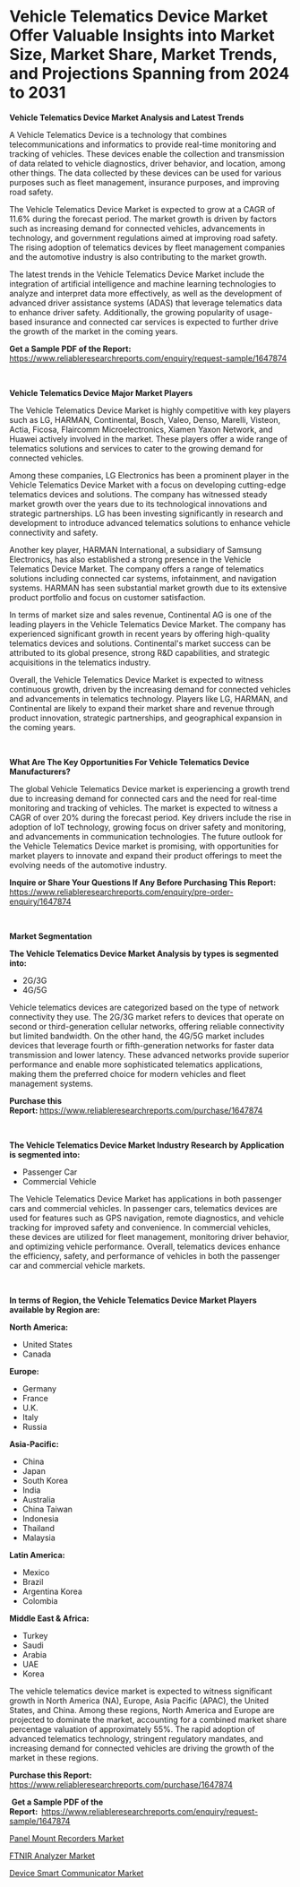 <p><h1>Vehicle Telematics Device Market Offer Valuable Insights into Market Size, Market Share, Market Trends, and Projections Spanning from 2024 to 2031</h1></p><p><strong>Vehicle Telematics Device Market Analysis and Latest Trends</strong></p>
<p><p>A Vehicle Telematics Device is a technology that combines telecommunications and informatics to provide real-time monitoring and tracking of vehicles. These devices enable the collection and transmission of data related to vehicle diagnostics, driver behavior, and location, among other things. The data collected by these devices can be used for various purposes such as fleet management, insurance purposes, and improving road safety.</p><p>The Vehicle Telematics Device Market is expected to grow at a CAGR of 11.6% during the forecast period. The market growth is driven by factors such as increasing demand for connected vehicles, advancements in technology, and government regulations aimed at improving road safety. The rising adoption of telematics devices by fleet management companies and the automotive industry is also contributing to the market growth.</p><p>The latest trends in the Vehicle Telematics Device Market include the integration of artificial intelligence and machine learning technologies to analyze and interpret data more effectively, as well as the development of advanced driver assistance systems (ADAS) that leverage telematics data to enhance driver safety. Additionally, the growing popularity of usage-based insurance and connected car services is expected to further drive the growth of the market in the coming years.</p></p>
<p><strong>Get a Sample PDF of the Report:&nbsp;</strong> <a href="https://www.reliableresearchreports.com/enquiry/request-sample/1647874">https://www.reliableresearchreports.com/enquiry/request-sample/1647874</a></p>
<p>&nbsp;</p>
<p><strong>Vehicle Telematics Device Major Market Players</strong></p>
<p><p>The Vehicle Telematics Device Market is highly competitive with key players such as LG, HARMAN, Continental, Bosch, Valeo, Denso, Marelli, Visteon, Actia, Ficosa, Flaircomm Microelectronics, Xiamen Yaxon Network, and Huawei actively involved in the market. These players offer a wide range of telematics solutions and services to cater to the growing demand for connected vehicles.</p><p>Among these companies, LG Electronics has been a prominent player in the Vehicle Telematics Device Market with a focus on developing cutting-edge telematics devices and solutions. The company has witnessed steady market growth over the years due to its technological innovations and strategic partnerships. LG has been investing significantly in research and development to introduce advanced telematics solutions to enhance vehicle connectivity and safety.</p><p>Another key player, HARMAN International, a subsidiary of Samsung Electronics, has also established a strong presence in the Vehicle Telematics Device Market. The company offers a range of telematics solutions including connected car systems, infotainment, and navigation systems. HARMAN has seen substantial market growth due to its extensive product portfolio and focus on customer satisfaction.</p><p>In terms of market size and sales revenue, Continental AG is one of the leading players in the Vehicle Telematics Device Market. The company has experienced significant growth in recent years by offering high-quality telematics devices and solutions. Continental's market success can be attributed to its global presence, strong R&D capabilities, and strategic acquisitions in the telematics industry.</p><p>Overall, the Vehicle Telematics Device Market is expected to witness continuous growth, driven by the increasing demand for connected vehicles and advancements in telematics technology. Players like LG, HARMAN, and Continental are likely to expand their market share and revenue through product innovation, strategic partnerships, and geographical expansion in the coming years.</p></p>
<p>&nbsp;</p>
<p><strong>What Are The Key Opportunities For Vehicle Telematics Device Manufacturers?</strong></p>
<p><p>The global Vehicle Telematics Device market is experiencing a growth trend due to increasing demand for connected cars and the need for real-time monitoring and tracking of vehicles. The market is expected to witness a CAGR of over 20% during the forecast period. Key drivers include the rise in adoption of IoT technology, growing focus on driver safety and monitoring, and advancements in communication technologies. The future outlook for the Vehicle Telematics Device market is promising, with opportunities for market players to innovate and expand their product offerings to meet the evolving needs of the automotive industry.</p></p>
<p><strong>Inquire or Share Your Questions If Any Before Purchasing This Report:</strong> <a href="https://www.reliableresearchreports.com/enquiry/pre-order-enquiry/1647874">https://www.reliableresearchreports.com/enquiry/pre-order-enquiry/1647874</a></p>
<p>&nbsp;</p>
<p><strong>Market Segmentation</strong></p>
<p><strong>The Vehicle Telematics Device Market Analysis by types is segmented into:</strong></p>
<p><ul><li>2G/3G</li><li>4G/5G</li></ul></p>
<p><p>Vehicle telematics devices are categorized based on the type of network connectivity they use. The 2G/3G market refers to devices that operate on second or third-generation cellular networks, offering reliable connectivity but limited bandwidth. On the other hand, the 4G/5G market includes devices that leverage fourth or fifth-generation networks for faster data transmission and lower latency. These advanced networks provide superior performance and enable more sophisticated telematics applications, making them the preferred choice for modern vehicles and fleet management systems.</p></p>
<p><strong>Purchase this Report:&nbsp;</strong><a href="https://www.reliableresearchreports.com/purchase/1647874">https://www.reliableresearchreports.com/purchase/1647874</a></p>
<p>&nbsp;</p>
<p><strong>The Vehicle Telematics Device Market Industry Research by Application is segmented into:</strong></p>
<p><ul><li>Passenger Car</li><li>Commercial Vehicle</li></ul></p>
<p><p>The Vehicle Telematics Device Market has applications in both passenger cars and commercial vehicles. In passenger cars, telematics devices are used for features such as GPS navigation, remote diagnostics, and vehicle tracking for improved safety and convenience. In commercial vehicles, these devices are utilized for fleet management, monitoring driver behavior, and optimizing vehicle performance. Overall, telematics devices enhance the efficiency, safety, and performance of vehicles in both the passenger car and commercial vehicle markets.</p></p>
<p>&nbsp;</p>
<p><strong>In terms of Region, the Vehicle Telematics Device Market Players available by Region are:</strong></p>
<p>
    <p> <strong> North America: </strong>
        <ul>
            <li>United States</li>
            <li>Canada</li>
        </ul>
        </p> 
    <p> <strong> Europe: </strong>
        <ul>
            <li>Germany</li>
            <li>France</li>
            <li>U.K.</li>
            <li>Italy</li>
            <li>Russia</li>
        </ul>
        </p> 
    <p> <strong> Asia-Pacific: </strong>
        <ul>
            <li>China</li>
            <li>Japan</li>
            <li>South Korea</li>
            <li>India</li>
            <li>Australia</li>
            <li>China Taiwan</li>
            <li>Indonesia</li>
            <li>Thailand</li>
            <li>Malaysia</li>
        </ul>
        </p> 
    <p> <strong> Latin America: </strong>
        <ul>
            <li>Mexico</li>
            <li>Brazil</li>
            <li>Argentina Korea</li>
            <li>Colombia</li>
        </ul>
        </p> 
    <p> <strong> Middle East & Africa: </strong>
        <ul>
            <li>Turkey</li>
            <li>Saudi</li>
            <li>Arabia</li>
            <li>UAE</li>
            <li>Korea</li>
        </ul>
    </p>
    </p>
<p><p>The vehicle telematics device market is expected to witness significant growth in North America (NA), Europe, Asia Pacific (APAC), the United States, and China. Among these regions, North America and Europe are projected to dominate the market, accounting for a combined market share percentage valuation of approximately 55%. The rapid adoption of advanced telematics technology, stringent regulatory mandates, and increasing demand for connected vehicles are driving the growth of the market in these regions.</p></p>
<p><strong>Purchase this Report: </strong><a href="https://www.reliableresearchreports.com/purchase/1647874">https://www.reliableresearchreports.com/purchase/1647874</a></p>
<p>&nbsp;<strong>Get a Sample PDF of the Report:&nbsp;&nbsp;</strong><a href="https://www.reliableresearchreports.com/enquiry/request-sample/1647874">https://www.reliableresearchreports.com/enquiry/request-sample/1647874</a></p>
<p><strong></strong></p>
<p><p><a href="https://view.publitas.com/reportprime-1/panel-mount-recorders-market-size-reflecting-a-forecast-till-2030-market-by-type-by-application-and-by-geography/">Panel Mount Recorders Market</a></p><p><a href="https://view.publitas.com/reportprime-1/ftnir-analyzer-market-challenges-opportunities-and-growth-drivers-and-major-market-players-forecasted-for-period-from-2023-2030/">FTNIR Analyzer Market</a></p><p><a href="https://view.publitas.com/reportprime-1/device-smart-communicator-market-provides-a-comprehensive-analysis-including-a-macro-overview-of-the-market-as-well-as-micro-details-such-as-market-size-and-competitive-landscape/">Device Smart Communicator Market</a></p></p>